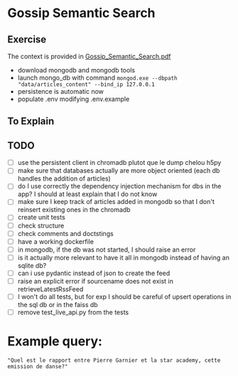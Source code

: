 # Gossip Semantic Search

## Exercise

The context is provided in [Gossip_Semantic_Search.pdf](./Gossip_Semantic_Search.pdf)

- download mongodb and mongodb tools
- launch mongo_db with command `mongod.exe --dbpath "data/articles_content" --bind_ip 127.0.0.1`
- persistence is automatic now
- populate .env modifying .env.example

## To Explain

## TODO

- [ ] use the persistent client in chromadb plutot que le dump chelou h5py
- [ ] make sure that databases actually are more object oriented (each db handles the addition of articles)
- [ ] do I use correctly the dependency injection mechanism for dbs in the app? I should at least explain that I do not know
- [ ] make sure I keep track of articles added in mongodb so that I don't reinsert existing ones in the chromadb
- [ ] create unit tests
- [ ] check structure
- [ ] check comments and doctstings
- [ ] have a working dockerfile
- [ ] in mongodb, if the db was not started, I should raise an error
- [ ] is it actually more relevant to have it all in mongodb instead of having an sqlite db?
- [ ] can i use pydantic instead of json to create the feed
- [ ] raise an explicit error if sourcename does not exist in  retrieveLatestRssFeed
- [ ] I won't do all tests, but for exp I should be careful of upsert operations in the sql db or in the faiss db
- [ ] remove test_live_api.py from the tests

# Example query: 
    "Quel est le rapport entre Pierre Garnier et la star academy, cette emission de danse?"